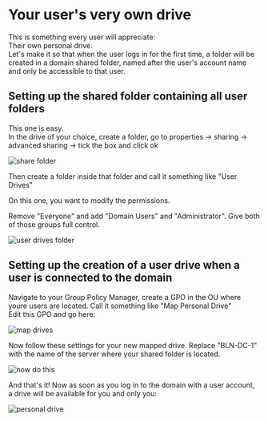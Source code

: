 # Your user's very own drive

This is something every user will appreciate:  
Their own personal drive.  
Let's make it so that when the user logs in for the first time, a folder will be created in a domain shared folder, named after the user's 
account name and only be accessible to that user.  

## Setting up the shared folder containing all user folders

This one is easy.  
In the drive of your choice, create a folder, go to properties -> sharing -> advanced sharing -> tick the box and click ok  

![share folder](https://i.imgur.com/32wrRcz.png)  



Then create a folder inside that folder and call it something like "User Drives"  

On this one, you want to modify the permissions.  

Remove "Everyone" and add "Domain Users" and "Administrator". Give both of those groups full control.  

![user drives folder](https://i.imgur.com/uGnO27I.png)  




## Setting up the creation of a user drive when a user is connected to the domain

Navigate to your Group Policy Manager, create a GPO in the OU where youre users are located. Call it something like "Map Personal Drive"  
Edit this GPO and go here:  

![map drives](https://i.imgur.com/9jV2A5H.png)


Now follow these settings for your new mapped drive. Replace "BLN-DC-1" with the name of the server where your shared folder is located.

![now do this](https://i.imgur.com/aPCPCPj.png)


And that's it! Now as soon as you log in to the domain with a user account, a drive will be available for you and only you:

![personal drive](https://i.imgur.com/TvRdvKh.png)
